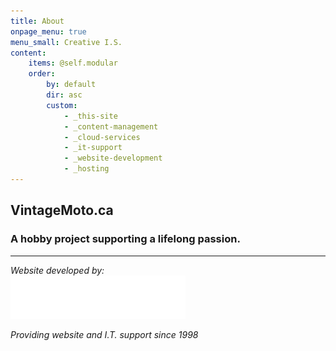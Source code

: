 ```yaml
---
title: About
onpage_menu: true
menu_small: Creative I.S.
content:
    items: @self.modular
    order:
        by: default
        dir: asc
        custom:
            - _this-site
            - _content-management
            - _cloud-services            
            - _it-support
            - _website-development
            - _hosting
---
```

## Vintage<strong>Moto</strong>.ca
### A hobby project supporting a lifelong passion.


----------
 

_Website developed by:_  
![Creative Information Solutions](../images/creative-is-white.png)

*Providing website and I.T. support since 1998*

